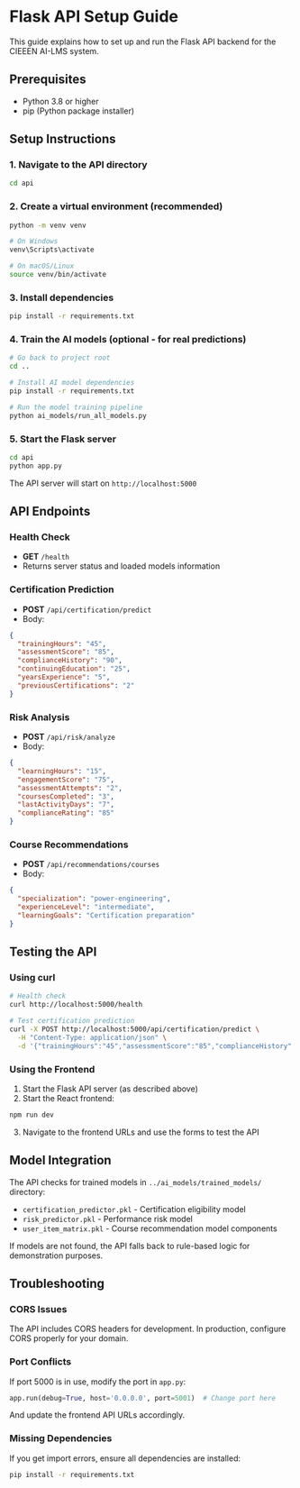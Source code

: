 
# Flask API Setup Guide

This guide explains how to set up and run the Flask API backend for the CIEEEN AI-LMS system.

## Prerequisites

- Python 3.8 or higher
- pip (Python package installer)

## Setup Instructions

### 1. Navigate to the API directory
```bash
cd api
```

### 2. Create a virtual environment (recommended)
```bash
python -m venv venv

# On Windows
venv\Scripts\activate

# On macOS/Linux
source venv/bin/activate
```

### 3. Install dependencies
```bash
pip install -r requirements.txt
```

### 4. Train the AI models (optional - for real predictions)
```bash
# Go back to project root
cd ..

# Install AI model dependencies
pip install -r requirements.txt

# Run the model training pipeline
python ai_models/run_all_models.py
```

### 5. Start the Flask server
```bash
cd api
python app.py
```

The API server will start on `http://localhost:5000`

## API Endpoints

### Health Check
- **GET** `/health`
- Returns server status and loaded models information

### Certification Prediction
- **POST** `/api/certification/predict`
- Body:
```json
{
  "trainingHours": "45",
  "assessmentScore": "85",
  "complianceHistory": "90",
  "continuingEducation": "25",
  "yearsExperience": "5",
  "previousCertifications": "2"
}
```

### Risk Analysis
- **POST** `/api/risk/analyze`
- Body:
```json
{
  "learningHours": "15",
  "engagementScore": "75",
  "assessmentAttempts": "2",
  "coursesCompleted": "3",
  "lastActivityDays": "7",
  "complianceRating": "85"
}
```

### Course Recommendations
- **POST** `/api/recommendations/courses`
- Body:
```json
{
  "specialization": "power-engineering",
  "experienceLevel": "intermediate",
  "learningGoals": "Certification preparation"
}
```

## Testing the API

### Using curl
```bash
# Health check
curl http://localhost:5000/health

# Test certification prediction
curl -X POST http://localhost:5000/api/certification/predict \
  -H "Content-Type: application/json" \
  -d '{"trainingHours":"45","assessmentScore":"85","complianceHistory":"90","continuingEducation":"25","yearsExperience":"5","previousCertifications":"2"}'
```

### Using the Frontend
1. Start the Flask API server (as described above)
2. Start the React frontend:
```bash
npm run dev
```
3. Navigate to the frontend URLs and use the forms to test the API

## Model Integration

The API checks for trained models in `../ai_models/trained_models/` directory:
- `certification_predictor.pkl` - Certification eligibility model
- `risk_predictor.pkl` - Performance risk model
- `user_item_matrix.pkl` - Course recommendation model components

If models are not found, the API falls back to rule-based logic for demonstration purposes.

## Troubleshooting

### CORS Issues
The API includes CORS headers for development. In production, configure CORS properly for your domain.

### Port Conflicts
If port 5000 is in use, modify the port in `app.py`:
```python
app.run(debug=True, host='0.0.0.0', port=5001)  # Change port here
```

And update the frontend API URLs accordingly.

### Missing Dependencies
If you get import errors, ensure all dependencies are installed:
```bash
pip install -r requirements.txt
```
